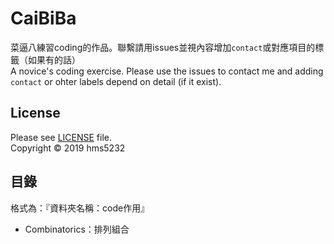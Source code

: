 # CaiBiBa

菜逼八練習coding的作品。聯繫請用issues並視內容增加`contact`或對應項目的標籤（如果有的話）  
A novice's coding exercise. Please use the issues to contact me and adding `contact` or ohter labels depend on detail (if it exist).

## License
Please see [LICENSE](https://github.com/hms5232/CaiBiBa/blob/master/LICENSE) file.  
Copyright © 2019 hms5232

## 目錄
格式為：『資料夾名稱：code作用』
+ Combinatorics：排列組合
